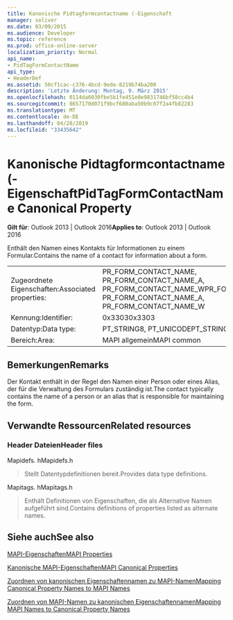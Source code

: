 ```yaml
---
title: Kanonische Pidtagformcontactname (-Eigenschaft
manager: soliver
ms.date: 03/09/2015
ms.audience: Developer
ms.topic: reference
ms.prod: office-online-server
localization_priority: Normal
api_name:
- PidTagFormContactName
api_type:
- HeaderDef
ms.assetid: 50cf1cac-c376-4bcd-9ede-8219b74ba200
description: 'Letzte Änderung: Montag, 9. März 2015'
ms.openlocfilehash: 0114da6030fbe5b1fe451e0e9831746bf58cc4b4
ms.sourcegitcommit: 8657170d071f9bcf680aba50b9c07f2a4fb82283
ms.translationtype: MT
ms.contentlocale: de-DE
ms.lasthandoff: 04/28/2019
ms.locfileid: "33435642"
---
```

# <a name="pidtagformcontactname-canonical-property"></a><span data-ttu-id="d3d23-103">Kanonische Pidtagformcontactname (-Eigenschaft</span><span class="sxs-lookup"><span data-stu-id="d3d23-103">PidTagFormContactName Canonical Property</span></span>

  
  
<span data-ttu-id="d3d23-104">**Gilt für**: Outlook 2013 | Outlook 2016</span><span class="sxs-lookup"><span data-stu-id="d3d23-104">**Applies to**: Outlook 2013 | Outlook 2016</span></span> 
  
<span data-ttu-id="d3d23-105">Enthält den Namen eines Kontakts für Informationen zu einem Formular.</span><span class="sxs-lookup"><span data-stu-id="d3d23-105">Contains the name of a contact for information about a form.</span></span> 
  
|||
|:-----|:-----|
|<span data-ttu-id="d3d23-106">Zugeordnete Eigenschaften:</span><span class="sxs-lookup"><span data-stu-id="d3d23-106">Associated properties:</span></span>  <br/> |<span data-ttu-id="d3d23-107">PR_FORM_CONTACT_NAME, PR_FORM_CONTACT_NAME_A, PR_FORM_CONTACT_NAME_W</span><span class="sxs-lookup"><span data-stu-id="d3d23-107">PR_FORM_CONTACT_NAME, PR_FORM_CONTACT_NAME_A, PR_FORM_CONTACT_NAME_W</span></span>  <br/> |
|<span data-ttu-id="d3d23-108">Kennung:</span><span class="sxs-lookup"><span data-stu-id="d3d23-108">Identifier:</span></span>  <br/> |<span data-ttu-id="d3d23-109">0x3303</span><span class="sxs-lookup"><span data-stu-id="d3d23-109">0x3303</span></span>  <br/> |
|<span data-ttu-id="d3d23-110">Datentyp:</span><span class="sxs-lookup"><span data-stu-id="d3d23-110">Data type:</span></span>  <br/> |<span data-ttu-id="d3d23-111">PT_STRING8, PT_UNICODE</span><span class="sxs-lookup"><span data-stu-id="d3d23-111">PT_STRING8, PT_UNICODE</span></span>  <br/> |
|<span data-ttu-id="d3d23-112">Bereich:</span><span class="sxs-lookup"><span data-stu-id="d3d23-112">Area:</span></span>  <br/> |<span data-ttu-id="d3d23-113">MAPI allgemein</span><span class="sxs-lookup"><span data-stu-id="d3d23-113">MAPI common</span></span>  <br/> |
   
## <a name="remarks"></a><span data-ttu-id="d3d23-114">Bemerkungen</span><span class="sxs-lookup"><span data-stu-id="d3d23-114">Remarks</span></span>

<span data-ttu-id="d3d23-115">Der Kontakt enthält in der Regel den Namen einer Person oder eines Alias, der für die Verwaltung des Formulars zuständig ist.</span><span class="sxs-lookup"><span data-stu-id="d3d23-115">The contact typically contains the name of a person or an alias that is responsible for maintaining the form.</span></span> 
  
## <a name="related-resources"></a><span data-ttu-id="d3d23-116">Verwandte Ressourcen</span><span class="sxs-lookup"><span data-stu-id="d3d23-116">Related resources</span></span>

### <a name="header-files"></a><span data-ttu-id="d3d23-117">Header Dateien</span><span class="sxs-lookup"><span data-stu-id="d3d23-117">Header files</span></span>

<span data-ttu-id="d3d23-118">Mapidefs. h</span><span class="sxs-lookup"><span data-stu-id="d3d23-118">Mapidefs.h</span></span>
  
> <span data-ttu-id="d3d23-119">Stellt Datentypdefinitionen bereit.</span><span class="sxs-lookup"><span data-stu-id="d3d23-119">Provides data type definitions.</span></span>
    
<span data-ttu-id="d3d23-120">Mapitags. h</span><span class="sxs-lookup"><span data-stu-id="d3d23-120">Mapitags.h</span></span>
  
> <span data-ttu-id="d3d23-121">Enthält Definitionen von Eigenschaften, die als Alternative Namen aufgeführt sind.</span><span class="sxs-lookup"><span data-stu-id="d3d23-121">Contains definitions of properties listed as alternate names.</span></span>
    
## <a name="see-also"></a><span data-ttu-id="d3d23-122">Siehe auch</span><span class="sxs-lookup"><span data-stu-id="d3d23-122">See also</span></span>



[<span data-ttu-id="d3d23-123">MAPI-Eigenschaften</span><span class="sxs-lookup"><span data-stu-id="d3d23-123">MAPI Properties</span></span>](mapi-properties.md)
  
[<span data-ttu-id="d3d23-124">Kanonische MAPI-Eigenschaften</span><span class="sxs-lookup"><span data-stu-id="d3d23-124">MAPI Canonical Properties</span></span>](mapi-canonical-properties.md)
  
[<span data-ttu-id="d3d23-125">Zuordnen von kanonischen Eigenschaftennamen zu MAPI-Namen</span><span class="sxs-lookup"><span data-stu-id="d3d23-125">Mapping Canonical Property Names to MAPI Names</span></span>](mapping-canonical-property-names-to-mapi-names.md)
  
[<span data-ttu-id="d3d23-126">Zuordnen von MAPI-Namen zu kanonischen Eigenschaftennamen</span><span class="sxs-lookup"><span data-stu-id="d3d23-126">Mapping MAPI Names to Canonical Property Names</span></span>](mapping-mapi-names-to-canonical-property-names.md)

